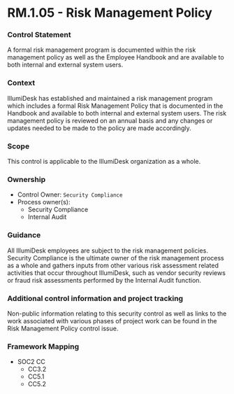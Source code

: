 # RM.1.05 - Risk Management Policy



### Control Statement

A formal risk management program is documented within the risk management policy as well as the Employee Handbook and are available to both internal and external system users.

###  Context

IllumiDesk has established and maintained a risk management program which includes a formal Risk Management Policy that is documented in the Handbook and available to both internal and external system users. The risk management policy is reviewed on an annual basis and any changes or updates needed to be made to the policy are made accordingly.

###  Scope

This control is applicable to the IllumiDesk organization as a whole.

###  Ownership

* Control Owner: `Security Compliance`
* Process owner\(s\):
  * Security Compliance
  * Internal Audit

###  Guidance

All IllumiDesk employees are subject to the risk management policies. Security Compliance is the ultimate owner of the risk management process as a whole and gathers inputs from other various risk assessment related activities that occur throughout IllumiDesk, such as vendor security reviews or fraud risk assessments performed by the Internal Audit function.

###  Additional control information and project tracking

Non-public information relating to this security control as well as links to the work associated with various phases of project work can be found in the Risk Management Policy control issue.

###  Framework Mapping

* SOC2 CC
  * CC3.2
  * CC5.1
  * CC5.2

